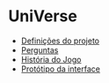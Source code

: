 # UniVerse

- [Definições do projeto][definicoes-projeto]
- [Perguntas][perguntas]
- [História do Jogo][historia]
- [Protótipo da interface][prototipo-interface]

<!-- Links -->

[definicoes-projeto]:  <https://docs.google.com/document/d/1x-i_nKHt3oTjAZ_q3tyTrilaW-up5keqqLJo3oYn8OY/edit?usp=sharing> "Definições do projeto"
[historia]:            <https://docs.google.com/document/d/1zo8Q4FUxIjWY1-HeTeizSYBp0SZMMLLydMc6HblRR3A/edit?usp=sharing> "História do Jogo"
[perguntas]:           <https://docs.google.com/document/d/1ULBZeNc-G_qce7erqtzUOmSQJf8Gq8f9fkgH6kdjfiU>                  "Perguntas"
[prototipo-interface]: <https://www.figma.com/file/sH2VJCjtspIuPYz9H8khxw>                                                "Protótipo da interface"
